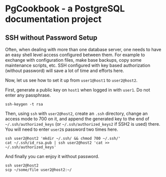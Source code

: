 # PgCookbook - a PostgreSQL documentation project

## SSH without Password Setup

Often, when dealing with more than one database server, one needs to
have an easy shell level access configured between them. For example
to exchange with configuration files, make base backups, copy some
maintenance scripts, etc. SSH configured with key based authorization
(without password) will save a lot of time and efforts here.

Now, let us see how to set it up from `user1@host1` to `user2@host2`.

First, generate a public key on `host1` when logged in with
`user1`. Do not enter any passphrase.

    ssh-keygen -t rsa

Then, using `ssh` with `user2@host2`, create an `.ssh` directory,
change an access mode to 700 on it, and append the generated key to
the end of `~/.ssh/authorized_keys` (or `~/.ssh/authorized_keys2` if
SSH2 is used) there. You will need to enter `user2`s password two
times here.

    ssh user2@host2 'mkdir ~/.ssh/ && chmod 700 ~/.ssh/'
    cat ~/.ssh/id_rsa.pub | ssh user2@host2 'cat >> ~/.ssh/authorized_keys'

And finally you can enjoy it without password.

    ssh user2@host2
    scp ~/some/file user2@host2:~/ 
